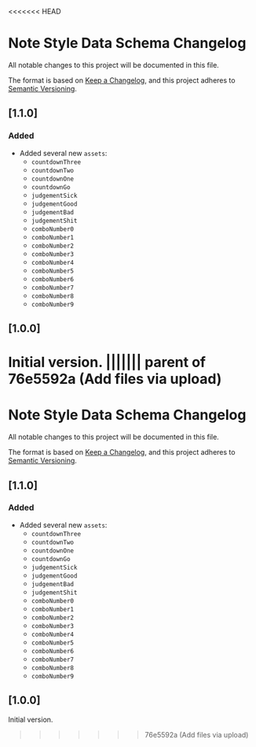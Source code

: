 <<<<<<< HEAD
# Note Style Data Schema Changelog

All notable changes to this project will be documented in this file.

The format is based on [Keep a Changelog](https://keepachangelog.com/en/1.0.0/),
and this project adheres to [Semantic Versioning](https://semver.org/spec/v2.0.0.html).

<!-- TODO: Include NoteSplash and NoteStyle changes made to accomodate week 6 note splash/hold stuff -->

## [1.1.0]
### Added
- Added several new `assets`:
  - `countdownThree`
  - `countdownTwo`
  - `countdownOne`
  - `countdownGo`
  - `judgementSick`
  - `judgementGood`
  - `judgementBad`
  - `judgementShit`
  - `comboNumber0`
  - `comboNumber1`
  - `comboNumber2`
  - `comboNumber3`
  - `comboNumber4`
  - `comboNumber5`
  - `comboNumber6`
  - `comboNumber7`
  - `comboNumber8`
  - `comboNumber9`

## [1.0.0]
Initial version.
||||||| parent of 76e5592a (Add files via upload)
=======
# Note Style Data Schema Changelog

All notable changes to this project will be documented in this file.

The format is based on [Keep a Changelog](https://keepachangelog.com/en/1.0.0/),
and this project adheres to [Semantic Versioning](https://semver.org/spec/v2.0.0.html).

<!-- TODO: Include NoteSplash and NoteStyle changes made to accomodate week 6 note splash/hold stuff -->

## [1.1.0]
### Added
- Added several new `assets`:
  - `countdownThree`
  - `countdownTwo`
  - `countdownOne`
  - `countdownGo`
  - `judgementSick`
  - `judgementGood`
  - `judgementBad`
  - `judgementShit`
  - `comboNumber0`
  - `comboNumber1`
  - `comboNumber2`
  - `comboNumber3`
  - `comboNumber4`
  - `comboNumber5`
  - `comboNumber6`
  - `comboNumber7`
  - `comboNumber8`
  - `comboNumber9`

## [1.0.0]
Initial version.
>>>>>>> 76e5592a (Add files via upload)
